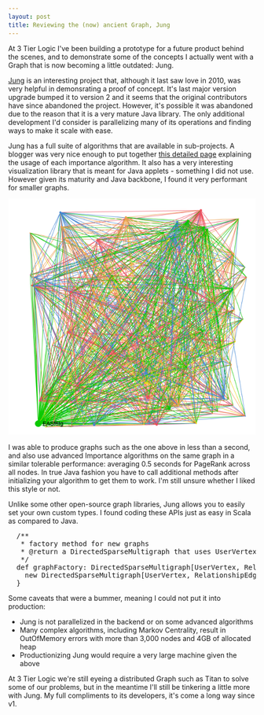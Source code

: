 ```yaml
---
layout: post
title: Reviewing the (now) ancient Graph, Jung
---
```


At 3 Tier Logic I've been building a prototype for a future product behind the scenes, and to demonstrate some of the concepts I actually went with a Graph that is now becoming a little outdated: Jung. 

<a href="http://jung.sourceforge.net/" target="_blank">Jung</a> is an interesting project that, although it last saw love in 2010, was very helpful in demonsrating a proof of concept. It's last major version upgrade bumped it to version 2 and it seems that the original contributors have since abandoned the project. However, it's possible it was abandoned due to the reason that it is a very mature Java library. The only additional development I'd consider is parallelizing many of its operations and finding ways to make it scale with ease.

Jung has a full suite of algorithms that are available in sub-projects. A blogger was very nice enough to put together <a href="http://daniele-quercia.blogspot.ca/2009/02/importance-algorithms-by-jung.html" target="_blank">this detailed page</a> explaining the usage of each importance algorithm. It also has a very interesting visualization library that is meant for Java applets - something I did not use. However given its maturity and Java backbone, I found it very performant for smaller graphs.

<img src="/uploads/junggraph.png">

I was able to produce graphs such as the one above in less than a second, and also use advanced Importance algorithms on the same graph in a similar tolerable performance: averaging 0.5 seconds for PageRank across all nodes. In true Java fashion you have to call additional methods after initializing your algorithm to get them to work. I'm still unsure whether I liked this style or not.

Unlike some other open-source graph libraries, Jung allows you to easily set your own custom types. I found coding these APIs just as easy in Scala as compared to Java.

<pre>
  /**
   * factory method for new graphs
   * @return a DirectedSparseMultigraph that uses UserVertex for nodes and RelationshipEdge for edges
   */
  def graphFactory: DirectedSparseMultigraph[UserVertex, RelationshipEdge] = {
    new DirectedSparseMultigraph[UserVertex, RelationshipEdge]()
  }
</pre>

Some caveats that were a bummer, meaning I could not put it into production:

+ Jung is not parallelized in the backend or on some advanced algorithms
+ Many complex algorithms, including Markov Centrality, result in OutOfMemory errors with more than 3,000 nodes and 4GB of allocated heap
+ Productionizing Jung would require a very large machine given the above

At 3 Tier Logic we're still eyeing a distributed Graph such as Titan to solve some of our problems, but in the meantime I'll still be tinkering a little more with Jung. My full compliments to its developers, it's come a long way since v1.